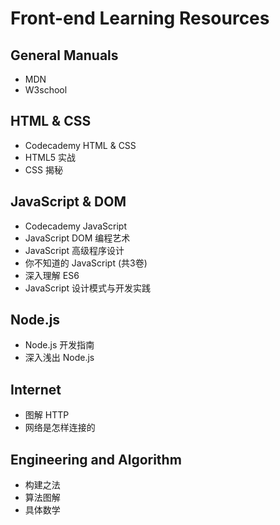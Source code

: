 # Front-end Learning Resources

## General Manuals
* MDN
* W3school

## HTML &amp; CSS

* Codecademy HTML &amp; CSS
* HTML5 实战
* CSS 揭秘

## JavaScript &amp; DOM

* Codecademy JavaScript
* JavaScript DOM 编程艺术
* JavaScript 高级程序设计
* 你不知道的 JavaScript (共3卷)
* 深入理解 ES6
* JavaScript 设计模式与开发实践

## Node.js
* Node.js 开发指南
* 深入浅出 Node.js

## Internet
* 图解 HTTP
* 网络是怎样连接的

## Engineering and Algorithm

* 构建之法
* 算法图解
* 具体数学